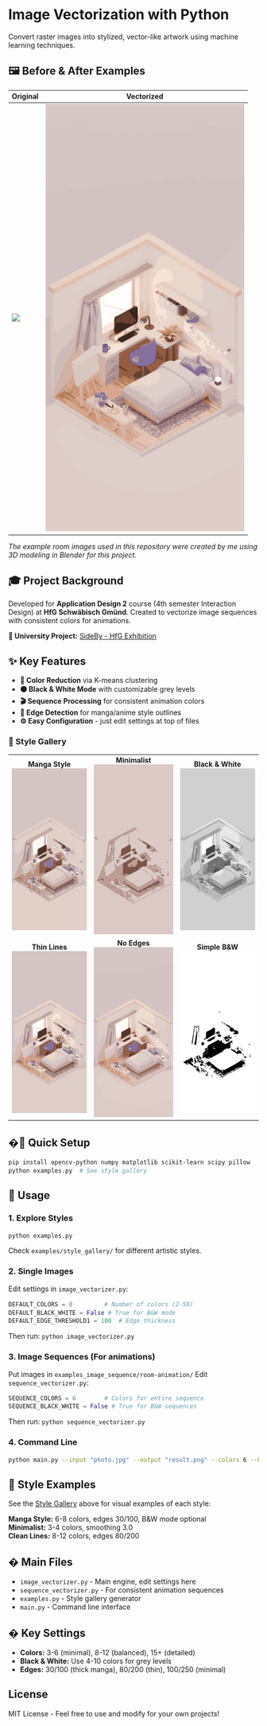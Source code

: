 # Image Vectorization with Python

Convert raster images into stylized, vector-like artwork using machine learning techniques.

## 🖼️ Before & After Examples

| Original | Vectorized |
|----------|------------|
| <img src="examples/room-original.png" width="400"> | <img src="examples/room-vectorized.png" width="400"> |ith Python

*The example room images used in this repository were created by me using 3D modeling in Blender for this project.*

## 🎓 Project Background

Developed for **Application Design 2** course (4th semester Interaction Design) at **HfG Schwäbisch Gmünd**. Created to vectorize image sequences with consistent colors for animations.

**🔗 University Project:** [SideBy - HfG Exhibition](https://ausstellung.hfg-gmuend.de/s-2525/projekte/sideby/studiengang:ig)

## ✨ Key Features

- **🎨 Color Reduction** via K-means clustering
- **⚫ Black & White Mode** with customizable grey levels  
- **🎬 Sequence Processing** for consistent animation colors
- **📝 Edge Detection** for manga/anime style outlines
- **⚙️ Easy Configuration** - just edit settings at top of files

### 🎨 Style Gallery

<table>
<tr>
<td align="center"><strong>Manga Style</strong><br><img src="examples/style_gallery/manga_thick.png" width="200"></td>
<td align="center"><strong>Minimalist</strong><br><img src="examples/style_gallery/minimalist.png" width="200"></td>
<td align="center"><strong>Black & White</strong><br><img src="examples/style_gallery/black_white_manga.png" width="200"></td>
</tr>
<tr>
<td align="center"><strong>Thin Lines</strong><br><img src="examples/style_gallery/thin_lines.png" width="200"></td>
<td align="center"><strong>No Edges</strong><br><img src="examples/style_gallery/no_edges.png" width="200"></td>
<td align="center"><strong>Simple B&W</strong><br><img src="examples/style_gallery/black_white_simple.png" width="200"></td>
</tr>
</table>

## �🚀 Quick Setup

```bash
pip install opencv-python numpy matplotlib scikit-learn scipy pillow
python examples.py  # See style gallery
```

## 🎯 Usage

### 1. **Explore Styles**
```bash
python examples.py
```
Check `examples/style_gallery/` for different artistic styles.

### 2. **Single Images**
Edit settings in `image_vectorizer.py`:
```python
DEFAULT_COLORS = 8         # Number of colors (2-50)
DEFAULT_BLACK_WHITE = False # True for B&W mode
DEFAULT_EDGE_THRESHOLD1 = 100  # Edge thickness
```
Then run: `python image_vectorizer.py`

### 3. **Image Sequences** (For animations)
Put images in `examples_image_sequence/room-animation/`
Edit `sequence_vectorizer.py`:
```python
SEQUENCE_COLORS = 6        # Colors for entire sequence
SEQUENCE_BLACK_WHITE = False # True for B&W sequences
```
Then run: `python sequence_vectorizer.py`

### 4. **Command Line**
```bash
python main.py --input "photo.jpg" --output "result.png" --colors 6 --black-white
```

## 🎨 Style Examples

See the [Style Gallery](#-style-gallery) above for visual examples of each style:

**Manga Style:** 6-8 colors, edges 30/100, B&W mode optional  
**Minimalist:** 3-4 colors, smoothing 3.0  
**Clean Lines:** 8-12 colors, edges 80/200

## � Main Files

- `image_vectorizer.py` - Main engine, edit settings here
- `sequence_vectorizer.py` - For consistent animation sequences  
- `examples.py` - Style gallery generator
- `main.py` - Command line interface

## � Key Settings

- **Colors:** 3-6 (minimal), 8-12 (balanced), 15+ (detailed)
- **Black & White:** Use 4-10 colors for grey levels
- **Edges:** 30/100 (thick manga), 80/200 (thin), 100/250 (minimal)

## License

MIT License - Feel free to use and modify for your own projects!
